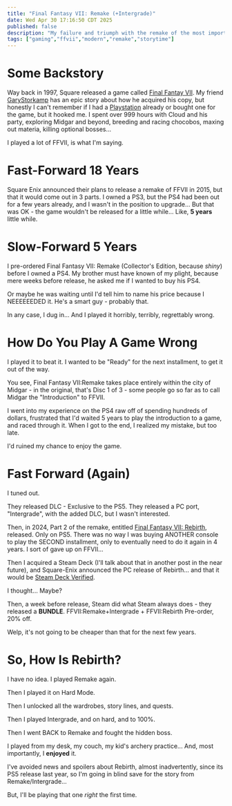 ```yaml
---
title: "Final Fantasy VII: Remake (+Intergrade)"
date: Wed Apr 30 17:16:50 CDT 2025
published: false
description: "My failure and triumph with the remake of the most important game of my childhood"
tags: ["gaming","ffvii","modern","remake","storytime"]
---
```

# Some Backstory

Way back in 1997, Square released a game called [Final Fantay VII](https://en.wikipedia.org/wiki/Final_Fantasy_VII). My friend [GaryStorkamp](https://bsky.app/profile/garystorkamp.bsky.social) has an epic story about how he acquired his copy, but honestly I can't remember if I had a [Playstation](https://en.wikipedia.org/wiki/PlayStation_(console)) already or bought one for the game, but it hooked me. I spent over 999 hours with Cloud and his party, exploring Midgar and beyond, breeding and racing chocobos, maxing out materia, killing optional bosses...

I played a lot of FFVII, is what I'm saying.

# Fast-Forward 18 Years

Square Enix announced their plans to release a remake of FFVII in 2015, but that it would come out in 3 parts. I owned a PS3, but the PS4 had been out for a few years already, and I wasn't in the position to upgrade... But that was OK - the game wouldn't be released for a little while... Like, **5 years** little while.

# Slow-Forward 5 Years

I pre-ordered Final Fantasy VII: Remake (Collector's Edition, because _shiny_) before I owned a PS4. My brother must have known of my plight, because mere weeks before release, he asked me if I wanted to buy his PS4.

Or maybe he was waiting until I'd tell him to name his price because I NEEEEEEDED it. He's a smart guy - probably that.

In any case, I dug in... And I played it horribly, terribly, regrettably wrong.

# How Do You Play A Game Wrong

I played it to beat it. I wanted to be "Ready" for the next installment, to get it out of the way.

You see, Final Fantasy VII:Remake takes place entirely within the city of Midgar - in the original, that's Disc 1 of 3 - some people go so far as to call Midgar the "Introduction" to FFVII.

I went into my experience on the PS4 raw off of spending hundreds of dollars, frustrated that I'd waited 5 years to play the introduction to a game, and raced through it. When I got to the end, I realized my mistake, but too late.

I'd ruined my chance to enjoy the game.

# Fast Forward (Again)

I tuned out.

They released DLC - Exclusive to the PS5. They released a PC port, "Intergrade", with the added DLC, but I wasn't interested.

Then, in 2024, Part 2 of the remake, entitled [Final Fantasy VII: Rebirth](https://en.wikipedia.org/wiki/Final_Fantasy_VII_Rebirth), released. Only on PS5. There was no way I was buying ANOTHER console to play the SECOND installment, only to eventually need to do it again in 4 years. I sort of gave up on FFVII...

Then I acquired a Steam Deck (I'll talk about that in another post in the near future), and Square-Enix announced the PC release of Rebirth... and that it would be [Steam Deck Verified](https://www.steamdeck.com/en/verified).

I thought... Maybe?

Then, a week before release, Steam did what Steam always does - they released a **BUNDLE**. FFVII:Remake+Intergrade + FFVII:Rebirth Pre-order, 20% off.

Welp, it's not going to be cheaper than that for the next few years.

# So, How Is Rebirth?

I have no idea. I played Remake again.

Then I played it on Hard Mode.

Then I unlocked all the wardrobes, story lines, and quests.

Then I played Intergrade, and on hard, and to 100%.

Then I went BACK to Remake and fought the <span class="spoiler">hidden boss</span>.

I played from my desk, my couch, my kid's archery practice... And, most importantly, I **enjoyed** it.

I've avoided news and spoilers about Rebirth, almost inadvertently, since its PS5 release last year, so I'm going in blind save for the story from Remake/Intergrade...

But, I'll be playing that one *right* the first time.
